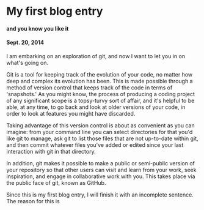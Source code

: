 <!-- This template is in markdown, not html, so
  it will not render beautifully when you copy and
  paste it into your github.io site, but it will at
  least be published. Next week you'll be creating a
  blog template using HTML and CSS and you'll be able
  to copy and paste the blog posts from week 1 in there
  to make them pretty next week.
What are the benefits of version control?
How does git help you keep track of changes?
Why use GitHub to store your code?
  For now, please replace the title, subtitle (if desired),
  and date with the text you would like. Markdown is pretty
  simple, so you can just feel free to type. =) -->



# My first blog entry
#### and you know you like it
#### Sept. 20, 2014

I am embarking on an exploration of git, and now I want to let you in on what's going on.

Git is a tool for keeping track of the evolution of your code, no matter how deep and complex its evolution has been. This is made possible through a method of version control that keeps track of the code in terms of 'snapshots.' As you might know, the process of producing a coding project of any significant scope is a topsy-turvy sort of affair, and it's helpful to be able, at any time, to go back and look at older versions of your code, in order to look at features you might have discarded.

Taking advantage of this version control is about as convenient as you can imagine: from your command line you can select directories for that you'd like git to manage, ask git to list those files that are not up-to-date within git, and then commit whatever files you've added or edited since your last interaction with git in that directory.

In addition, git makes it possible to make a public or semi-public version of your repository so that other users can visit and learn from your work, seek inspiration, and engage in collaborative work with you. This takes place via the public face of git, known as GitHub.

Since this is my first blog entry, I will finish it with an incomplete sentence. The reason for this is
